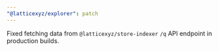 ```yaml
---
"@latticexyz/explorer": patch
---
```


Fixed fetching data from `@latticexyz/store-indexer` `/q` API endpoint in production builds.
